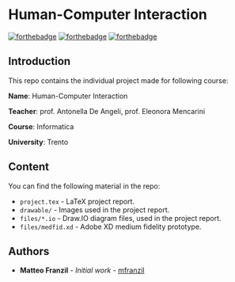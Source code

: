 # Human-Computer Interaction

[![forthebadge](https://forthebadge.com/images/badges/fuck-it-ship-it.svg)](https://forthebadge.com)
[![forthebadge](https://forthebadge.com/images/badges/compatibility-ie-6.svg)](https://forthebadge.com)
[![forthebadge](https://forthebadge.com/images/badges/built-by-developers.svg)](https://forthebadge.com)

## Introduction

This repo contains the individual project made for following course:

**Name**: Human-Computer Interaction

**Teacher**: prof. Antonella De Angeli, prof. Eleonora Mencarini

**Course**: Informatica

**University**: Trento

## Content

You can find the following material in the repo:

* `project.tex` - LaTeX project report.
* `drawable/` - Images used in the project report.
* `files/*.io` - Draw.IO diagram files, used in the project report.
* `files/medfid.xd` - Adobe XD medium fidelity prototype.

## Authors

* **Matteo Franzil** - *Initial work* - [mfranzil](https://github.com/mfranzil)
